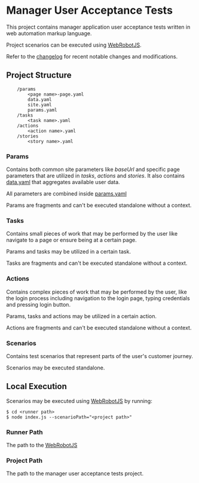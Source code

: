 # Manager User Acceptance Tests
This project contains manager application user acceptance tests written in web automation markup language.

Project scenarios can be executed using [WebRobotJS].

Refer to the [changelog] for recent notable changes and modifications.

## Project Structure

```
	/params
		<page name>-page.yaml
		data.yaml
		site.yaml
		params.yaml
	/tasks
		<task name>.yaml
	/actions
		<action name>.yaml
	/stories
		<story name>.yaml
```	

### Params
Contains both common site parameters like *baseUrl* and specific page parameters that are utilized in *tasks*, *actions* and *stories*. It also contains [data.yaml] that aggregates available user data.

All parameters are combined inside [params.yaml]

Params are fragments and can't be executed standalone without a context.

### Tasks
Contains small pieces of work that may be performed by the user like navigate to a page or ensure being at a certain page.

Params and tasks may be utilized in a certain task.

Tasks are fragments and can't be executed standalone without a context.

### Actions
Contains complex pieces of work that may be performed by the user, like the login process including navigation to the login page, typing credentials and pressing login button.

Params, tasks and actions may be utilized in a certain action.

Actions are fragments and can't be executed standalone without a context.

### Scenarios
Contains test scenarios that represent parts of the user's customer journey.

Scenarios may be executed standalone.

## Local Execution
Scenarios may be executed using [WebRobotJS] by running:

	$ cd <runner path>
	$ node index.js --scenarioPath="<project path>"

### Runner Path
The path to the [WebRobotJS]

### Project Path
The path to the manager user acceptance tests project.

[WebRobotJS]: https://github.com/automate-website/webrobotjs
[changelog]: CHANGELOG.md
[params.yaml]: params/params.yaml
[data.yaml]: params/data.yaml
